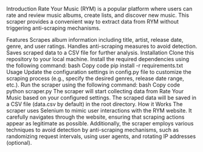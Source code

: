 Introduction
Rate Your Music (RYM) is a popular platform where users can rate and review music albums, create lists, and discover new music. This scraper provides a convenient way to extract data from RYM without triggering anti-scraping mechanisms.

Features
Scrapes album information including title, artist, release date, genre, and user ratings.
Handles anti-scraping measures to avoid detection.
Saves scraped data to a CSV file for further analysis.
Installation
Clone this repository to your local machine.
Install the required dependencies using the following command:
bash
Copy code
pip install -r requirements.txt
Usage
Update the configuration settings in config.py file to customize the scraping process (e.g., specify the desired genres, release date range, etc.).
Run the scraper using the following command:
bash
Copy code
python scraper.py
The scraper will start collecting data from Rate Your Music based on your configured settings.
The scraped data will be saved in a CSV file (data.csv by default) in the root directory.
How it Works
The scraper uses Selenium to mimic user interactions with the RYM website. It carefully navigates through the website, ensuring that scraping actions appear as legitimate as possible. Additionally, the scraper employs various techniques to avoid detection by anti-scraping mechanisms, such as randomizing request intervals, using user agents, and rotating IP addresses (optional).

